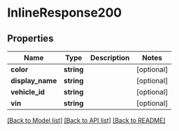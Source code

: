 # InlineResponse200

## Properties
Name | Type | Description | Notes
------------ | ------------- | ------------- | -------------
**color** | **string** |  | [optional] 
**display_name** | **string** |  | [optional] 
**vehicle_id** | **string** |  | [optional] 
**vin** | **string** |  | [optional] 

[[Back to Model list]](../README.md#documentation-for-models) [[Back to API list]](../README.md#documentation-for-api-endpoints) [[Back to README]](../README.md)


